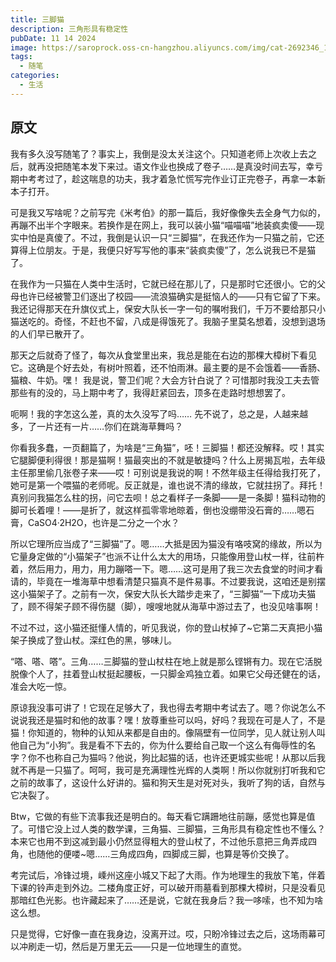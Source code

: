 ```yaml
---
title: 三脚猫
description: 三角形具有稳定性
pubDate: 11 14 2024
image: https://saroprock.oss-cn-hangzhou.aliyuncs.com/img/cat-2692346_1280.png
tags:
  - 随笔
categories:
  - 生活
---
```

## 原文

我有多久没写随笔了？事实上，我倒是没太关注这个。只知道老师上次收上去之后，就再没把随笔本发下来过。语文作业也换成了卷子……是真没时间去写，幸亏期中考考过了，趁这喘息的功夫，我才着急忙慌写完作业订正完卷子，再拿一本新本子打开。

可是我又写啥呢？之前写完《米考伯》的那一篇后，我好像像失去全身气力似的，再蹦不出半个字眼来。若换作是在网上，我可以装小猫“喵喵喵”地装疯卖傻——现实中怕是真傻了。不过，我倒是认识一只“三脚猫”，在我还作为一只猫之前，它还算得上位朋友。于是，我便只好写写他的事来“装疯卖傻”了，怎么说我已不是猫了。

在我作为一只猫在人类中生活时，它就已经在那儿了，只是那时它还很小。它的父母也许已经被警卫们逐出了校园——流浪猫确实是挺恼人的——只有它留了下来。我还记得那天在升旗仪式上，保安大队长一字一句的嘱咐我们，千万不要给那只小猫送吃的。奇怪，不赶也不留，八成是得饿死了。我脑子里莫名想着，没想到退场的人们早已散开了。

那天之后就奇了怪了，每次从食堂里出来，我总是能在右边的那棵大樟树下看见它。这确是个好去处，有树叶照着，还不怕雨淋。最主要的是不会饿着——香肠、猫粮、牛奶。嘿！ 我是说，警卫们呢？大会方针白说了？可惜那时我没工夫去管那些有的没的，马上期中考了，我得赶紧回去，顶多在走路时想想罢了。

呃啊！我的字怎这么差，真的太久没写了吗…… 先不说了，总之是，人越来越多，了一片还有一片……你们在跳海草舞吗？

你看我多蠢，一页翻篇了，为啥是“三角猫”，呸！三脚猫！都还没解释。哎！其实它腿脚便利得很！那是猫啊！猫最突出的不就是敏捷吗？什么上房揭瓦啦，去年级主任那里偷几张卷子来——哎！可别说是我说的啊！不然年级主任得给我打死了，她可是第一个喂猫的老师呢。反正就是，谁也说不清的缘故，它就拄拐了。拜托！真别问我猫怎么柱的拐，问它去呗！总之看样子一条脚——是一条脚！猫科动物的脚可长着哩！——是折了，就这样孤零零地晾着，倒也没绷带没石膏的……嗯石膏，CaSO4·2H2O，也许是二分之一个水？

所以它理所应当成了“三脚猫”了。嗯……大抵是因为猫没有咯吱窝的缘故，所以为它量身定做的“小猫架子”也派不让什么太大的用场，只能像用登山杖一样，往前杵着，然后用力，用力，用力蹦嗒一下。嗯……这可是用了我三次去食堂的时间才看请的，毕竟在一堆海草中想看清楚只猫真不是件易事。不过要我说，这咱还是别摆这小猫架子了。之前有一次，保安大队长大踏步走来了，“三脚猫”一下成功夫猫了，顾不得架子顾不得伤腿（脚），嗖嗖地就从海草中游过去了，也没见啥事啊！

不过不过，这小猫还挺懂人情的，听见我说，你的登山杖掉了~它第二天真把小猫架子换成了登山杖。深红色的黑，够味儿。

“嗒、嗒、嗒”。三角……三脚猫的登山杖柱在地上就是那么铿锵有力。现在它活脱脱像个人了，拄着登山杖挺起腰板，一只脚金鸡独立着。如果它父母还健在的话，准会大吃一惊。

原谅我没事可讲了！它现在足够大了，我也得去考期中考试去了。嗯？你说怎么不说说我还是猫时和他的故事？嘿！放尊重些可以吗，好吗？我现在可是人了，不是猫！你知道的，物种的认知从来都是自由的。像隔壁有一位同学，见人就让别人叫他自己为“小狗”。我是看不下去的，你为什么要给自己取一个这么有侮辱性的名字？你不也称自己为猫吗？他说，狗比起猫的话，也许还更城实些呢！从那以后我就不再是一只猫了。呵呵，我可是充满理性光辉的人类啊！所以你就别打听我和它之前的故事了，这设什么好讲的。猫和狗天生是对死对头，我听了狗的话，自然与它决裂了。

Btw，它做的有些下流事我还是明白的。每天看它蹒跚地往前蹦，感觉也算是值了。可惜它没上过人类的数学课，三角猫、三脚猫，三角形具有稳定性也不懂么？本来它也用不到这减到最小仍然显得粗大的登山杖了，不过他乐意把三角弄成四角，也随他的便喽~嗯……三角成四角，四脚成三脚，也算是等价交换了。

考完试后，冷锋过境，嵊州这座小城又下起了大雨。作为地理生的我放下笔，伴着下课的铃声走到外边。二楼角度正好，可以破开雨墓看到那棵大樟树，只是没看见那暗红色光影。也许藏起来了……还是说，它就在我身后？我一哆嗦，也不知为啥这么想。

只是觉得，它好像一直在我身边，没离开过。哎，只盼冷锋过去之后，这场雨幕可以冲刷走一切，然后是万里无云——只是一位地理生的直觉。